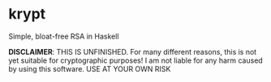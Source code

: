 # krypt
Simple, bloat-free RSA in Haskell


**DISCLAIMER**: THIS IS UNFINISHED. For many different reasons, this is not yet suitable for cryptographic purposes! I am not liable for any harm caused by using this software. USE AT YOUR OWN RISK
